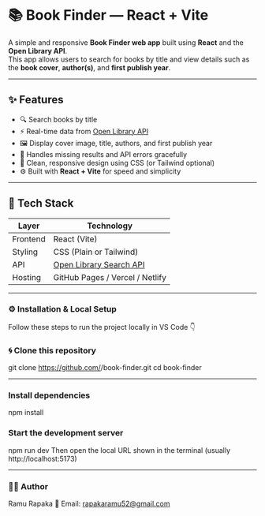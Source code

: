 # 📚 Book Finder — React + Vite

A simple and responsive **Book Finder web app** built using **React** and the **Open Library API**.  
This app allows users to search for books by title and view details such as the **book cover**, **author(s)**, and **first publish year**.

---

## ✨ Features

- 🔍 Search books by title  
- ⚡ Real-time data from [Open Library API](https://openlibrary.org/developers/api)  
- 🖼️ Display cover image, title, authors, and first publish year  
- 🚫 Handles missing results and API errors gracefully  
- 💎 Clean, responsive design using CSS (or Tailwind optional)  
- ⚙️ Built with **React + Vite** for speed and simplicity  

---

## 🧩 Tech Stack

| Layer | Technology |
|--------|-------------|
| Frontend | React (Vite) |
| Styling | CSS (Plain or Tailwind) |
| API | [Open Library Search API](https://openlibrary.org/search.json?title=) |
| Hosting | GitHub Pages / Vercel / Netlify |

---

### ⚙️ Installation & Local Setup

Follow these steps to run the project locally in VS Code 👇

### 🌀 Clone this repository
git clone https://github.com/<your-username>/book-finder.git
cd book-finder


---

### Install dependencies
npm install

### Start the development server
npm run dev
Then open the local URL shown in the terminal (usually http://localhost:5173)

---
### 🧑‍💻 Author

Ramu Rapaka
📧 Email: rapakaramu52@gmail.com



